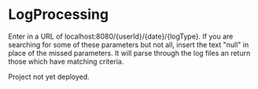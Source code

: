 # LogProcessing

Enter in a URL of localhost:8080/{userId}/{date}/{logType}.
If you are searching for some of these parameters but not all, insert the text "null" in place of the missed parameters.
It will parse through the log files an return those which have matching criteria.

Project not yet deployed.
